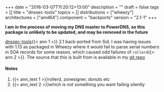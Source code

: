 +++
date = "2016-03-07T11:20:12+13:00"
description = ""
draft = false
tags = []
title = "dnssec-tools"
topics = []
distributions = ["wheezy"]
architectures = ["amd64"]
component = "backports"
version = "2.1-1"
+++

**I am in the process of moving my DNS master to PowerDNS, so this package is unlikely to be updated, and may be removed in the future**

[dnssec-tools](http://www.dnssec-tools.org/){{< ann 1 >}}</a> 2.1 back-ported from Sid. I was having issues with 1.13 as packaged in Wheezy where it would fail to parse serial numbers in SOA records for some reason, which caused odd failures of `rollerd`{{< ann 2 >}}. The source that this is built from is available in my [git repo](http://git.willhughes.name/dnssec-tools/)

#### Notes

1. {{< ann_text 1 >}}rollerd, zonesigner, donuts etc
2. {{< ann_text 2 >}}which is *not* something you want failing silently
